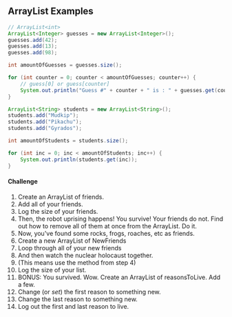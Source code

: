 ## ArrayList Examples

```java
// ArrayList<int>
ArrayList<Integer> guesses = new ArrayList<Integer>();
guesses.add(42);
guesses.add(13);
guesses.add(98);

int amountOfGuesses = guesses.size();

for (int counter = 0; counter < amountOfGuesses; counter++) {
    // guess[0] or guess[counter]
    System.out.println("Guess #" + counter + " is : " + guesses.get(counter));
}

ArrayList<String> students = new ArrayList<String>();
students.add("Mudkip");
students.add("Pikachu");
students.add("Gyrados");

int amountOfStudents = students.size();

for (int inc = 0; inc < amountOfStudents; inc++) {
    System.out.println(students.get(inc));
}
```

#### Challenge

1. Create an ArrayList of friends.
2. Add all of your friends.
3. Log the size of your friends.
3. Then, the robot uprising happens! You survive! Your friends do not. Find out how to remove all of them at once from the ArrayList. Do it.
4. Now, you've found some rocks, frogs, roaches, etc as friends.
5. Create a new ArrayList of NewFriends
6. Loop through all of your new friends
7. And then watch the nuclear holocaust together.
8. (This means use the method from step 4)
9. Log the size of your list.
10. BONUS: You survived. Wow. Create an ArrayList of reasonsToLive. Add a few.
11. Change (or _set_) the first reason to something new.
12. Change the last reason to something new.
13. Log out the first and last reason to live.
